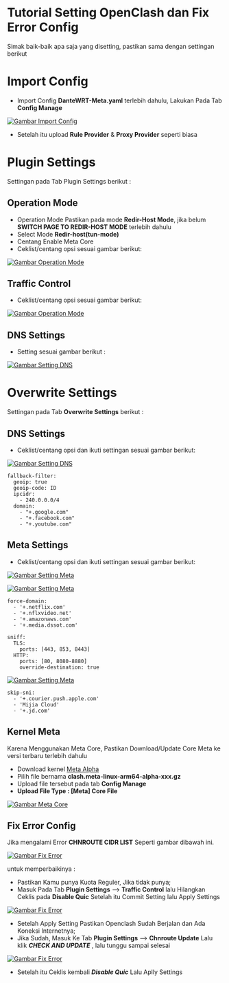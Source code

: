 # Tutorial Setting OpenClash dan Fix Error Config

Simak baik-baik apa saja yang disetting, pastikan sama dengan settingan berikut

# Import Config

- Import Config **DanteWRT-Meta.yaml** terlebih dahulu, Lakukan Pada Tab **Config Manage**

[![Gambar Import Config](https://raw.githubusercontent.com/dantewrt/DanteWRT-Meta/main/images/import-1.PNG "Import Config")](https://raw.githubusercontent.com/dantewrt/DanteWRT-Meta/main/images/import-1.PNG)

- Setelah itu upload **Rule Provider** & **Proxy Provider** seperti biasa

# Plugin Settings

Settingan pada Tab Plugin Settings berikut :

## Operation Mode

- Operation Mode Pastikan pada mode **Redir-Host Mode**, jika belum **SWITCH PAGE TO REDIR-HOST MODE** terlebih dahulu
- Select Mode **Redir-host(tun-mode)**
- Centang Enable Meta Core
- Ceklist/centang opsi sesuai gambar berikut:

[![Gambar Operation Mode](https://raw.githubusercontent.com/dantewrt/DanteWRT-Meta/main/images/operationmode.PNG "Operation Mode")](https://raw.githubusercontent.com/dantewrt/DanteWRT-Meta/main/images/operationmode.PNG)

## Traffic Control

- Ceklist/centang opsi sesuai gambar berikut:

[![Gambar Operation Mode](https://raw.githubusercontent.com/dantewrt/DanteWRT-Meta/main/images/operationmode-2.PNG "Operation Mode")](https://raw.githubusercontent.com/dantewrt/DanteWRT-Meta/main/images/operationmode-2.PNG)

## DNS Settings
- Setting sesuai gambar berikut :

[![Gambar Setting DNS](https://raw.githubusercontent.com/dantewrt/DanteWRT-Meta/main/images/dnssetting-1.PNG "Setting DNS")](https://raw.githubusercontent.com/dantewrt/DanteWRT-Meta/main/images/dnssetting-1.PNG)

# Overwrite Settings

Settingan pada Tab **Overwrite Settings** berikut :

## DNS Settings

- Ceklist/centang opsi dan ikuti settingan sesuai gambar berikut:

[![Gambar Setting DNS](https://raw.githubusercontent.com/dantewrt/DanteWRT-Meta/main/images/dnssetting-2.PNG "Setting DNS")](https://raw.githubusercontent.com/dantewrt/DanteWRT-Meta/main/images/dnssetting-2.PNG)

```
fallback-filter:
  geoip: true
  geoip-code: ID
  ipcidr:
    - 240.0.0.0/4
  domain:
    - "+.google.com"
    - "+.facebook.com"
    - "+.youtube.com"
```

## Meta Settings

- Ceklist/centang opsi dan ikuti settingan sesuai gambar berikut:

[![Gambar Setting Meta](https://raw.githubusercontent.com/dantewrt/DanteWRT-Meta/main/images/metasetting-1.PNG "Setting Meta")](https://raw.githubusercontent.com/dantewrt/DanteWRT-Meta/main/images/metasetting-1.jpg)

[![Gambar Setting Meta](https://raw.githubusercontent.com/dantewrt/DanteWRT-Meta/main/images/metasetting-2.PNG "Setting Meta")](https://raw.githubusercontent.com/dantewrt/DanteWRT-Meta/main/images/metasetting-2.PNG)

```
force-domain:
  - '+.netflix.com'
  - '+.nflxvideo.net'
  - '+.amazonaws.com'
  - '+.media.dssot.com'
```

```
sniff:
  TLS:
    ports: [443, 853, 8443]
  HTTP:
    ports: [80, 8080-8880]
    override-destination: true
 ```
 
[![Gambar Setting Meta](https://raw.githubusercontent.com/dantewrt/DanteWRT-Meta/main/images/metasetting-3.PNG "Setting Meta")](https://raw.githubusercontent.com/dantewrt/DanteWRT-Meta/main/images/metasetting-3.PNG)

```
skip-sni:
  - '+.courier.push.apple.com'
  - 'Mijia Cloud'
  - '+.jd.com'
```

## Kernel Meta

Karena Menggunakan Meta Core, Pastikan Download/Update Core Meta ke versi terbaru terlebih dahulu

- Download kernel [Meta Alpha](https://github.com/MetaCubeX/Clash.Meta/releases/tag/Prerelease-Alpha)
- Pilih file bernama **clash.meta-linux-arm64-alpha-xxx.gz**
- Upload file tersebut pada tab **Config Manage**
- **Upload File Type : [Meta] Core File**

[![Gambar Meta Core](https://raw.githubusercontent.com/dantewrt/DanteWRT-Meta/main/images/metacore.PNG "Meta Core")](https://raw.githubusercontent.com/dantewrt/DanteWRT-Meta/main/images/metacore.PNG)

## Fix Error Config

Jika mengalami Error **CHNROUTE CIDR LIST** Seperti gambar dibawah ini.

[![Gambar Fix Error](https://raw.githubusercontent.com/dantewrt/DanteWRT-Meta/main/images/FixError.PNG "Meta Core")](https://raw.githubusercontent.com/dantewrt/DanteWRT-Meta/main/images/FixError.PNG)

untuk memperbaikinya : 
- Pastikan Kamu punya Kuota Reguler, Jika tidak punya;
- Masuk Pada Tab **Plugin Settings** --> **Traffic Control** lalu Hilangkan Ceklis pada **Disable Quic** Setelah itu Commit Setting lalu Apply Settings

[![Gambar Fix Error](https://raw.githubusercontent.com/dantewrt/DanteWRT-Meta/main/images/FixError-2.PNG "Meta Core")](https://raw.githubusercontent.com/dantewrt/DanteWRT-Meta/main/images/FixError-2.PNG)

- Setelah Apply Setting Pastikan Openclash Sudah Berjalan dan Ada Koneksi Internetnya;
- Jika Sudah, Masuk Ke Tab **Plugin Settings** --> **Chnroute Update** Lalu klik _**CHECK AND UPDATE**_ , lalu tunggu sampai selesai

[![Gambar Fix Error](https://raw.githubusercontent.com/dantewrt/DanteWRT-Meta/main/images/FixError-3.PNG "Meta Core")](https://raw.githubusercontent.com/dantewrt/DanteWRT-Meta/main/images/FixError-3.PNG)

- Setelah itu Ceklis kembali _**Disable Quic**_ Lalu Aplly Settings
